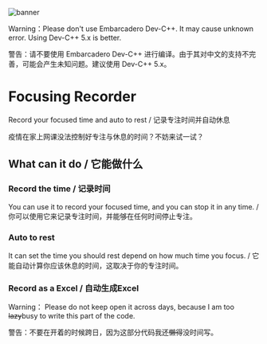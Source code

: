 ![banner](http://ww1.sinaimg.cn/large/006eegdsgy1gd1eei4bqej30uk0gtgyy.jpg)

Warning：Please don't use Embarcadero Dev-C++. It may cause unknown error. Using Dev-C++ 5.x is better.

警告：请不要使用 Embarcadero Dev-C++ 进行编译。由于其对中文的支持不完善，可能会产生未知问题。建议使用 Dev-C++ 5.x。

# Focusing Recorder

Record your focused time and auto to rest / 记录专注时间并自动休息

疫情在家上网课没法控制好专注与休息的时间？不妨来试一试？

## What can it do / 它能做什么

### Record the time / 记录时间

You can use it to record your focused time, and you can stop it in any time. / 你可以使用它来记录专注时间，并能够在任何时间停止专注。

### Auto to rest
It can set the time you should rest depend on how much time you focus. / 它能自动计算你应该休息的时间，这取决于你的专注时间。

### Record as a Excel / 自动生成Excel

Warning： Please do not keep open it across days, because I am too ~~lazy~~busy to write this part of the code.

警告：不要在开着的时候跨日，因为这部分代码我还~~懒得~~没时间写。
